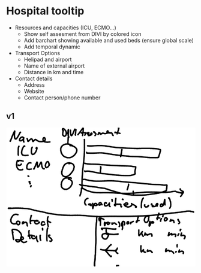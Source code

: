 # Hospital tooltip

* Resources and capacities (ICU, ECMO…)
  * Show self assesment from DIVI by colored icon
  * Add barchart showing available and used beds (ensure global scale)
  * Add temporal dynamic
* Transport Options
  * Helipad and airport
  * Name of external airport
  * Distance in km and time
* Contact details
  * Address
  * Website
  * Contact person/phone number


## v1

![](./hospital_tooltip.md.4534.png)
